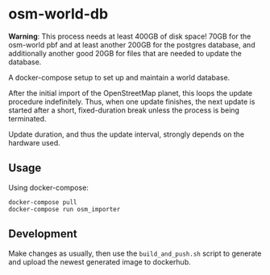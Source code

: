 # osm-world-db

**Warning**: This process needs at least 400GB of disk space!
70GB for the osm-world pbf and at least another 200GB for the
postgres database, and additionally another
good 20GB for files that are needed to update the database.

A docker-compose setup to set up and maintain a world database.

After the initial import of the OpenStreetMap planet, this loops the update procedure indefinitely.
Thus, when one update finishes, the next update is started after a short, fixed-duration break unless the process is being terminated.

Update duration, and thus the update interval, strongly depends on the hardware used.

## Usage

Using docker-compose:
```
docker-compose pull
docker-compose run osm_importer
```

## Development

Make changes as usually, then use the `build_and_push.sh` script to
generate and upload the newest generated image to dockerhub.
